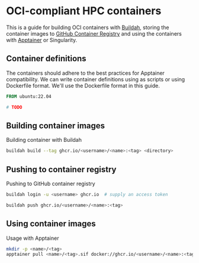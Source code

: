 # OCI-compliant HPC containers
This is a guide for building OCI containers with [Buildah](https://github.com/containers/buildah), storing the container images to [GitHub Container Registry](https://docs.github.com/en/packages/working-with-a-github-packages-registry/working-with-the-container-registry) and using the containers with [Apptainer](https://github.com/apptainer/apptainer) or Singularity.


## Container definitions
The containers should adhere to the best practices for Apptainer compatibility.
We can write container definitions using as scripts or using Dockerfile format.
We'll use the Dockerfile format in this guide.

```dockerfile
FROM ubuntu:22.04

# TODO
```


## Building container images
Building container with Buildah

```sh
buildah build --tag ghcr.io/<username>/<name>:<tag> <directory>
```


## Pushing to container registry
Pushing to GitHub container registry

```sh
buildah login -u <username> ghcr.io  # supply an access token
```

```sh
buildah push ghcr.io/<username>/<name>:<tag>
```


## Using container images
Usage with Apptainer

```sh
mkdir -p <name>/<tag>
apptainer pull <name>/<tag>.sif docker://ghcr.io/<username>/<name>:<tag>
```
